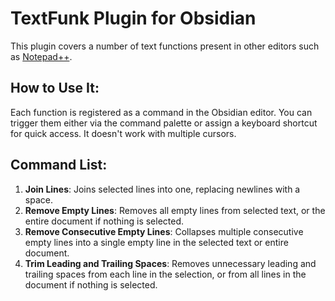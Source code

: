 # TextFunk Plugin for Obsidian

This plugin covers a number of text functions present in other editors such as [Notepad++](https://github.com/notepad-plus-plus/notepad-plus-plus).

## How to Use It:
Each function is registered as a command in the Obsidian editor. You can trigger them either via the command palette or assign a keyboard shortcut for quick access. It doesn't work with multiple cursors.

## Command List:
1. **Join Lines**: Joins selected lines into one, replacing newlines with a space.
2. **Remove Empty Lines**: Removes all empty lines from selected text, or the entire document if nothing is selected.
3. **Remove Consecutive Empty Lines**: Collapses multiple consecutive empty lines into a single empty line in the selected text or entire document.
4. **Trim Leading and Trailing Spaces**: Removes unnecessary leading and trailing spaces from each line in the selection, or from all lines in the document if nothing is selected.

